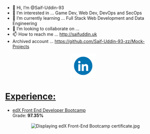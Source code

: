- 👋 Hi, I’m @Saif-Uddin-93
- 👀 I’m interested in ... Game Dev, Web Dev, DevOps and SecOps
- 🌱 I’m currently learning ... Full Stack Web Development and Data Engineering
- 💞️ I’m looking to collaborate on ... 
- 📫 How to reach me ... http://saifuddin.uk
- Archived account ... https://github.com/Saif-Uddin-93-zz/Mock-Projects

<nav width=100vw style="display:flex; justify-content:center;"><a href="https://www.linkedin.com/in/uddinsaif/" target="_blank"><img src="./LINKEDIN_ICON_TRANSPARENT_1080.gif" width=80px></img></a></nav>

<h1 style="text-decoration: underline">Experience:</h1>
<ul>
  <li>
  <a href="https://skillsbootcamp.credential.getsmarter.com/aeacf44d-4272-47a4-ae3e-f01f6ad44447">edX Front End Developer Bootcamp</a>
  <br />
  Grade: <strong>97.35%</strong>
  <br />
  <br />
  <div style="display: flex; justify-content: center">
    <!-- <img src="https://lh3.googleusercontent.com/u/0/drive-viewer/AKGpihaI4URm6zDzyNaWv1Q2HZ4nqov9KN5c8SGhWGmFMCIMVM-S5APpkKtd1ZhiXnZJD-9Z9W22ebDaNAxzaI5vjrTPbInuig=w2560-h1278" width="75%" height="75%" alt="Displaying edX Front-End Bootcamp certificate.jpg" aria-hidden="true"> -->
    <img src="https://lh3.googleusercontent.com/fife/ALs6j_Ep69vrCvTQZJDVXD1fenFGubAIhUia2qVJSQ5nH4N3HjG1FvVg0VqNWgtve0frB2zzQo31dHYFgwmLRM-fQIKxYHg7qXxANkMQ_3tOHXcRCO4cxUridgvkfJ_XBhJpNAqOkO2OIpQUq-HEbA9YU6dyTwE4jSwHuVfLMSAQo3MAyZLBaFy2QATDozuT3qNy8ioHK4sxfFVUjZo2BfSU523Iopdl-lTA0NFJTHdM2Tra3J8jXxt71EyzCQy9oq1u9-nFpsE7IvTxt1S6aUpVkGTwTxA4-7v7Rm97tA00I3MYo-mx1B4cisgwhMH9QNO_30xSGguSUc7IFIIRSywVgmKtnBhtVn-smrRl13DTx5GzwPvjGxyIxhMKWpaMvZFmdW9bMurOggJK3Yg8ggPDZzEjmTtfyZnpgS6TwSN7CBu8UNGYNCrD0aekGm-cstMjI6h2bz5-Iv7AGlJr6dSU3NDP6WtnwbtzbjKnJ7C0YdagqN6KCk_eONgi-f0ds02KPA5ijqVitd3wgdyvpR1lq82_J5aSXlDiPfEkftoQan2SycXDXiElLrFZ_52qmcTFtuZpL9W9EnyXbtpt0YIHq6oMZnbfRqNcsVT6lOezQ2ayckq7cRPwoAm2tYfD4KELhDR0pmnW0gLwMo0SrC4jBDsYcI4afzKkU77U6D2_9eUaKK7W9HUVzB4kTeaF4yDzstAPOe0CZrB3AxjxzlAc4fNbdpe5YPHn8N6IBVW-D-mva1Psu7CdRchodSwhTtEIEJhyfY3jSs-GN2cjc2de1t_iWpGUTWDFXG36U84PKKh29tZiuZwqxHMYejPerrwKPcuDkkKHhXNzRDsjeMgHbM0851vhdexVcu_IKQ7KpCorbp3OSWXiorayLpcW2EC1Ed4pSkDesPybGpEti1VgHxIQ-L4-8jdp0Can55q8ED6AVlfiCk9yBo-MASL27DpebTjB0QaWypTWgpJKYoOGQ9t1ZGZQOFGo2-Ml1LPNi5In6PKth9bUS8HwWW4wBp8eJUikHesIqooOlcCTLfKPS2ZcVwv-i4FUKFS4IfhBTuokfRjDjxvPTd7b5YYw0Lo4lhU85jEf9_Kn13cREqzbQzP3RXe8dNiDqq8enxCQQGXGGq1bCA7D9XwzgyoIL5LOcy0InWq5CKR3ut4ZFPgMO5pHyRPD7AtBILVgjktUgCV_dpBgMMG5OeBHWOpIZUV5mTtz1J-Iq3Rh_-DWUy2sL0w0QGFA69-v0tonwTmWDZ7FfAG1zs6zQnPH-2clE98P5e0NFT4-fY1ux9q74KI3qTC2GpzNFpRU6dwkNdcPaOkXaPV8YndWIc-lLOwG9XJMnheV4BdmkRQ2KIt6mGi8FXHnFpN7foDswMkuB6wxMleATv9DSozDX73NHIBDqVhIkIuN6Hl2Le21So28HrwatpTnmN0HKsrylKoKubsijk-et7hosvbbOvElphzrFxo-ylmy1TpTvNPg8BNtsXx9lPUdI2mSOrIB_EY-LzEgU0hPB_2o9mOg_Z-2HubpSJ54Qo-5LpUCVGWS-TNtmwOVSVPY4MqMlgjEycKb4HynCyIz39Ed9clzHZR0hc1xKu_oeXJg9nS8TLii-kfqApJrJdH_mOsAm9sx-MWPeWOM1Ok1TYoejrYNj-HTN3Ot8kXFctjFYUi4qjXJc2HT6GDy8g=w2560-h1278" width="75%" height="75%" alt="Displaying edX Front-End Bootcamp certificate.jpg" aria-hidden="true">
  </div>
  </li>
</ul>
<!---
Saif-Uddin-93/Saif-Uddin-93 is a ✨ special ✨ repository because its `README.md` (this file) appears on your GitHub profile.
You can click the Preview link to take a look at your changes.
--->
